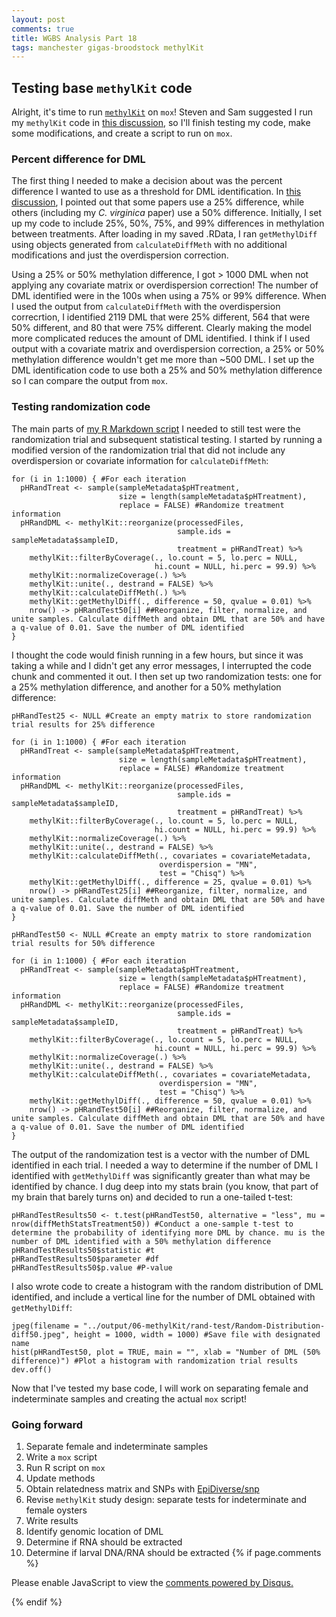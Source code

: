 ```yaml
---
layout: post
comments: true
title: WGBS Analysis Part 18
tags: manchester gigas-broodstock methylKit
---
```


## Testing base `methylKit` code

Alright, it's time to run [`methylKit`](https://bioconductor.org/packages/release/bioc/vignettes/methylKit/inst/doc/methylKit.html) on `mox`! Steven and Sam suggested I run my `methylKit` code in [this discussion](https://github.com/RobertsLab/resources/discussions/1137#discussioncomment-451773), so I'll finish testing my code, make some modifications, and create a script to run on `mox`.

### Percent difference for DML

The first thing I needed to make a decision about was the percent difference I wanted to use as a threshold for DML identification. In [this discussion](https://github.com/RobertsLab/resources/discussions/1140), I pointed out that some papers use a 25% difference, while others (including my *C. virginica* paper) use a 50% difference. Initially, I set up my code to include 25%, 50%, 75%, and 99% differences in methylation between treatments. After loading in my saved .RData, I ran `getMethylDiff` using objects generated from `calculateDiffMeth` with no additional modifications and just the overdispersion correction.

Using a 25% or 50% methylation difference, I got > 1000 DML when not applying any covariate matrix or overdispersion correction! The number of DML identified were in the 100s when using a 75% or 99% difference. When I used the output from `calculateDiffMeth` with the overdispersion correcrtion, I identified 2119 DML that were 25% different, 564 that were 50% different, and 80 that were 75% different. Clearly making the model more complicated reduces the amount of DML identified. I think if I used output with a covariate matrix and overdispersion correction, a 25% or 50% methylation difference wouldn't get me more than ~500 DML. I set up the DML identification code to use both a 25% and 50% methylation difference so I can compare the output from `mox`.

### Testing randomization code

The main parts of [my R Markdown script](https://github.com/RobertsLab/project-gigas-oa-meth/blob/master/code/06-methylKit.Rmd#L232) I needed to still test were the randomization trial and subsequent statistical testing. I started by running a modified version of the randomization trial that did not include any overdispersion or covariate information for `calculateDiffMeth`:

```{r}
for (i in 1:1000) { #For each iteration
  pHRandTreat <- sample(sampleMetadata$pHTreatment,
                        size = length(sampleMetadata$pHTreatment),
                        replace = FALSE) #Randomize treatment information
  pHRandDML <- methylKit::reorganize(processedFiles,
                                     sample.ids = sampleMetadata$sampleID,
                                     treatment = pHRandTreat) %>%
    methylKit::filterByCoverage(., lo.count = 5, lo.perc = NULL,
                                hi.count = NULL, hi.perc = 99.9) %>%
    methylKit::normalizeCoverage(.) %>%
    methylKit::unite(., destrand = FALSE) %>%
    methylKit::calculateDiffMeth(.) %>%
    methylKit::getMethylDiff(., difference = 50, qvalue = 0.01) %>%
    nrow() -> pHRandTest50[i] ##Reorganize, filter, normalize, and unite samples. Calculate diffMeth and obtain DML that are 50% and have a q-value of 0.01. Save the number of DML identified
}
```

I thought the code would finish running in a few hours, but since it was taking a while and I didn't get any error messages, I interrupted the code chunk and commented it out. I then set up two randomization tests: one for a 25% methylation difference, and another for a 50% methylation difference:

```{r}
pHRandTest25 <- NULL #Create an empty matrix to store randomization trial results for 25% difference

for (i in 1:1000) { #For each iteration
  pHRandTreat <- sample(sampleMetadata$pHTreatment,
                        size = length(sampleMetadata$pHTreatment),
                        replace = FALSE) #Randomize treatment information
  pHRandDML <- methylKit::reorganize(processedFiles,
                                     sample.ids = sampleMetadata$sampleID,
                                     treatment = pHRandTreat) %>%
    methylKit::filterByCoverage(., lo.count = 5, lo.perc = NULL,
                                hi.count = NULL, hi.perc = 99.9) %>%
    methylKit::normalizeCoverage(.) %>%
    methylKit::unite(., destrand = FALSE) %>%
    methylKit::calculateDiffMeth(., covariates = covariateMetadata,
                                 overdispersion = "MN",
                                 test = "Chisq") %>%
    methylKit::getMethylDiff(., difference = 25, qvalue = 0.01) %>%
    nrow() -> pHRandTest25[i] ##Reorganize, filter, normalize, and unite samples. Calculate diffMeth and obtain DML that are 50% and have a q-value of 0.01. Save the number of DML identified
}
```

```{r}
pHRandTest50 <- NULL #Create an empty matrix to store randomization trial results for 50% difference

for (i in 1:1000) { #For each iteration
  pHRandTreat <- sample(sampleMetadata$pHTreatment,
                        size = length(sampleMetadata$pHTreatment),
                        replace = FALSE) #Randomize treatment information
  pHRandDML <- methylKit::reorganize(processedFiles,
                                     sample.ids = sampleMetadata$sampleID,
                                     treatment = pHRandTreat) %>%
    methylKit::filterByCoverage(., lo.count = 5, lo.perc = NULL,
                                hi.count = NULL, hi.perc = 99.9) %>%
    methylKit::normalizeCoverage(.) %>%
    methylKit::unite(., destrand = FALSE) %>%
    methylKit::calculateDiffMeth(., covariates = covariateMetadata,
                                 overdispersion = "MN",
                                 test = "Chisq") %>%
    methylKit::getMethylDiff(., difference = 50, qvalue = 0.01) %>%
    nrow() -> pHRandTest50[i] ##Reorganize, filter, normalize, and unite samples. Calculate diffMeth and obtain DML that are 50% and have a q-value of 0.01. Save the number of DML identified
}
```

The output of the randomization test is a vector with the number of DML identified in each trial. I needed a way to determine if the number of DML I identified with `getMethylDiff` was significantly greater than what may be identified by chance. I dug deep into my stats brain (you know, that part of my brain that barely turns on) and decided to run a one-tailed t-test:

```{r}
pHRandTestResults50 <- t.test(pHRandTest50, alternative = "less", mu = nrow(diffMethStatsTreatment50)) #Conduct a one-sample t-test to determine the probability of identifying more DML by chance. mu is the number of DML identified with a 50% methylation difference
pHRandTestResults50$statistic #t
pHRandTestResults50$parameter #df
pHRandTestResults50$p.value #P-value
```

I also wrote code to create a histogram with the random distribution of DML identified, and include a vertical line for the number of DML obtained with `getMethylDiff`:

```{r}
jpeg(filename = "../output/06-methylKit/rand-test/Random-Distribution-diff50.jpeg", height = 1000, width = 1000) #Save file with designated name
hist(pHRandTest50, plot = TRUE, main = "", xlab = "Number of DML (50% difference)") #Plot a histogram with randomization trial results
dev.off()
```

Now that I've tested my base code, I will work on separating female and indeterminate samples and creating the actual `mox` script!

### Going forward

1. Separate female and indeterminate samples
2. Write a `mox` script
3. Run R script on `mox`
3. Update methods
2. Obtain relatedness matrix and SNPs with [EpiDiverse/snp](https://github.com/EpiDiverse/snp)
2. Revise `methylKit` study design: separate tests for indeterminate and female oysters
3. Write results
4. Identify genomic location of DML
2. Determine if RNA should be extracted
3. Determine if larval DNA/RNA should be extracted
{% if page.comments %}

<div id="disqus_thread"></div>
<script>

/**
*  RECOMMENDED CONFIGURATION VARIABLES: EDIT AND UNCOMMENT THE SECTION BELOW TO INSERT DYNAMIC VALUES FROM YOUR PLATFORM OR CMS.
*  LEARN WHY DEFINING THESE VARIABLES IS IMPORTANT: https://disqus.com/admin/universalcode/#configuration-variables*/
/*
var disqus_config = function () {
this.page.url = PAGE_URL;  // Replace PAGE_URL with your page's canonical URL variable
this.page.identifier = PAGE_IDENTIFIER; // Replace PAGE_IDENTIFIER with your page's unique identifier variable
};
*/
(function() { // DON'T EDIT BELOW THIS LINE
var d = document, s = d.createElement('script');
s.src = 'https://the-responsible-grad-student.disqus.com/embed.js';
s.setAttribute('data-timestamp', +new Date());
(d.head || d.body).appendChild(s);
})();
</script>
<noscript>Please enable JavaScript to view the <a href="https://disqus.com/?ref_noscript">comments powered by Disqus.</a></noscript>

{% endif %}

<script id="dsq-count-scr" src="//the-responsible-grad-student.disqus.com/count.js" async></script>
